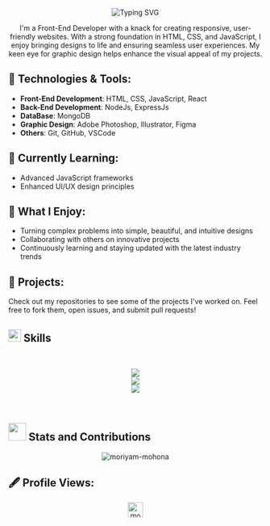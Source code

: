 <p align="center">
<img src="https://readme-typing-svg.demolab.com?font=Fira+Code&weight=600&size=22&pause=1000&color=58BE54&random=false&width=435&height=40&lines=Hi%2C+I'm+Moriyam+Mohona;A+Passionate+ Frontend+Developer" alt="Typing SVG" />
</p>
<p align="center">
I'm a Front-End Developer with a knack for creating responsive, user-friendly websites. With a strong foundation in HTML, CSS, and JavaScript, I enjoy bringing designs to life and ensuring seamless user experiences. My keen eye for graphic design helps enhance the visual appeal of my projects.
</p>


## 🔧 Technologies & Tools:
- **Front-End Development**: HTML, CSS, JavaScript, React
- **Back-End Development**: NodeJs, ExpressJs
- **DataBase**: MongoDB 
- **Graphic Design**: Adobe Photoshop, Illustrator, Figma
- **Others**: Git, GitHub, VSCode

## 🌱 Currently Learning:
- Advanced JavaScript frameworks
- Enhanced UI/UX design principles

## 🌟 What I Enjoy:
- Turning complex problems into simple, beautiful, and intuitive designs
- Collaborating with others on innovative projects
- Continuously learning and staying updated with the latest industry trends

## 🚀 Projects:
Check out my repositories to see some of the projects I've worked on. Feel free to fork them, open issues, and submit pull requests!


## <img src="https://media2.giphy.com/media/QssGEmpkyEOhBCb7e1/giphy.gif?cid=ecf05e47a0n3gi1bfqntqmob8g9aid1oyj2wr3ds3mg700bl&rid=giphy.gif" width ="25"> Skills
<br>

<p align="center">
    <img src="https://skillicons.dev/icons?i=html,css,js,tailwind" />
    <br>
    <img src="https://skillicons.dev/icons?i=react,mongodb,nodejs,express,firebase" />
    <br>
    <img src="https://skillicons.dev/icons?i=git,github,netlify,vercel,vite" />
</p>
<br>

## <img src="https://media.giphy.com/media/iY8CRBdQXODJSCERIr/giphy.gif" width="35"> Stats and Contributions

<p align="center">
  <img src="https://github-readme-streak-stats.herokuapp.com/?user=moriyam-mohona&theme=vue-dark&hide_border=true" alt="moriyam-mohona" />
</p>


## 🖋️ Profile Views:
<p align="center"> 
  <img src="https://komarev.com/ghpvc/?username=moriyam-mohona&label=Profile%20views&color=0e75b6&style=flat" alt="moriyam-mohona"height="30"/>
</p>
